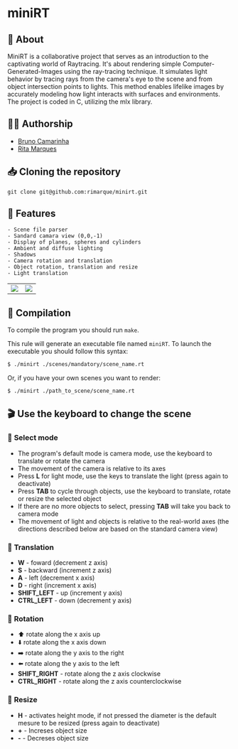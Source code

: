 # **miniRT**

## :speech_balloon: **About**
MiniRT is a collaborative project that serves as an introduction to the captivating world of Raytracing.
It's about rendering simple Computer-Generated-Images using the ray-tracing technique. 
It simulates light behavior by tracing rays from the camera's eye to the scene and from object intersection points to lights.
This method enables lifelike images by accurately modeling how light interacts with surfaces and environments.
The project is coded in C, utilizing the mlx library.

## 🙋‍♀️ **Authorship**

- [Bruno Camarinha](https://github.com/bcamarinha92)
- [Rita Marques](https://github.com/rimarque)

## :inbox_tray: **Cloning the repository**

```shell
git clone git@github.com:rimarque/minirt.git 
```

## 💎 **Features**
```
- Scene file parser
- Sandard camara view (0,0,-1)
- Display of planes, spheres and cylinders
- Ambient and diffuse lighting
- Shadows
- Camera rotation and translation
- Object rotation, translation and resize
- Light translation
```


<table align=center>
	<tbody>
		<tr>
			<td><image src="img/templeMoveCam.png"></td>
			<td><image src="img/infiniteRoom.png"></td>
		</tr>
	</tbody>
</table>

## :link: **Compilation**
To compile the program you should run `make`.

This rule will generate an executable file named `miniRT`. To launch the executable you should follow this syntax:

```sh
$ ./minirt ./scenes/mandatory/scene_name.rt
```
Or, if you have your own scenes you want to render:

```sh
$ ./minirt ./path_to_scene/scene_name.rt
```

## :clapper: **Use the keyboard to change the scene**

### 🚦 **Select mode**
- The program's default mode is camera mode, use the keyboard to translate or rotate the camera
- The movement of the camera is relative to its axes
- Press **L** for light mode, use the keys to translate the light (press again to deactivate)
- Press **TAB** to cycle through objects, use the keyboard to translate, rotate or resize the selected object
- If there are no more objects to select, pressing **TAB** will take you back to camera mode
- The movement of light and objects is relative to the real-world axes (the directions described below are based on the standard camera view)

### 🚗 **Translation**
- **W** - foward (decrement z axis)
- **S** - backward (increment z axis)
- **A** - left (decrement x axis)
- **D** - right (increment x axis)
- **SHIFT_LEFT** - up (increment y axis)
- **CTRL_LEFT** - down (decrement y axis)

### :carousel_horse: **Rotation**
- ⬆️ rotate along the x axis up
- ⬇️ rotate along the x axis down
- ➡️ rotate along the y axis to the right
- ⬅️ rotate along the y axis to the left
- **SHIFT_RIGHT** - rotate along the z axis clockwise
- **CTRL_RIGHT** - rotate along the z axis counterclockwise

### 📐 **Resize**
- **H** - activates height mode, if not pressed the diameter is the default mesure to be resized (press again to deactivate)
- **+** - Increses object size
- **-** - Decreses object size
